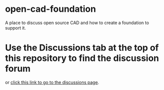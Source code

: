 # open-cad-foundation
A place to discuss open source CAD and how to create a foundation to support it.

# Use the Discussions tab at the top of this repository to find the discussion forum
or [click this link to go to the discussions page](https://github.com/tlalexander/open-cad-foundation/discussions).
